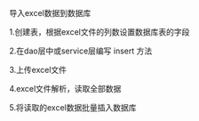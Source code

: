 导入excel数据到数据库

1.创建表，根据excel文件的列数设置数据库表的字段

2.在dao层中或service层编写 insert 方法

3.上传excel文件

4.excel文件解析，读取全部数据

5.将读取的excel数据批量插入数据库

